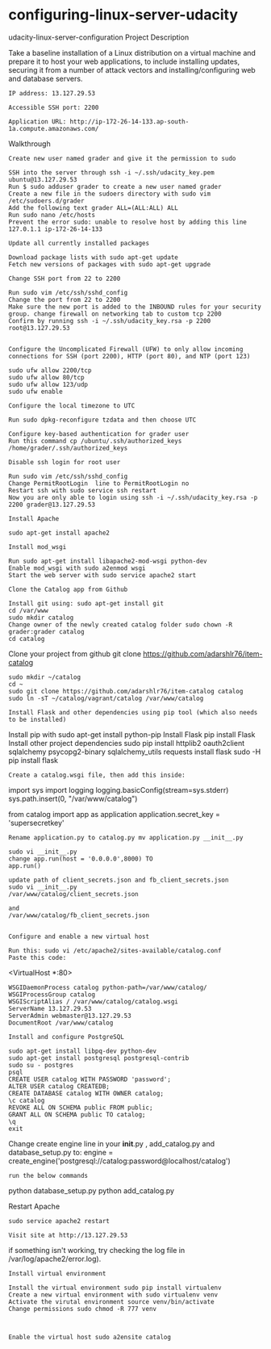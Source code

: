 # configuring-linux-server-udacity

udacity-linux-server-configuration
Project Description

Take a baseline installation of a Linux distribution on a virtual machine and prepare it to host your web applications, to include installing updates, securing it from a number of attack vectors and installing/configuring web and database servers.

    IP address: 13.127.29.53

    Accessible SSH port: 2200

    Application URL: http://ip-172-26-14-133.ap-south-1a.compute.amazonaws.com/

    

Walkthrough

    Create new user named grader and give it the permission to sudo

    SSH into the server through ssh -i ~/.ssh/udacity_key.pem ubuntu@13.127.29.53
    Run $ sudo adduser grader to create a new user named grader
    Create a new file in the sudoers directory with sudo vim /etc/sudoers.d/grader
    Add the following text grader ALL=(ALL:ALL) ALL
    Run sudo nano /etc/hosts
    Prevent the error sudo: unable to resolve host by adding this line 127.0.1.1 ip-172-26-14-133

    Update all currently installed packages

    Download package lists with sudo apt-get update
    Fetch new versions of packages with sudo apt-get upgrade

    Change SSH port from 22 to 2200

    Run sudo vim /etc/ssh/sshd_config
    Change the port from 22 to 2200
    Make sure the new port is added to the INBOUND rules for your security group. change firewall on networking tab to custom tcp 2200
    Confirm by running ssh -i ~/.ssh/udacity_key.rsa -p 2200 root@13.127.29.53
    

    Configure the Uncomplicated Firewall (UFW) to only allow incoming connections for SSH (port 2200), HTTP (port 80), and NTP (port 123)

    sudo ufw allow 2200/tcp
    sudo ufw allow 80/tcp
    sudo ufw allow 123/udp
    sudo ufw enable

    Configure the local timezone to UTC

    Run sudo dpkg-reconfigure tzdata and then choose UTC

    Configure key-based authentication for grader user
    Run this command cp /ubuntu/.ssh/authorized_keys /home/grader/.ssh/authorized_keys

    Disable ssh login for root user

    Run sudo vim /etc/ssh/sshd_config
    Change PermitRootLogin  line to PermitRootLogin no
    Restart ssh with sudo service ssh restart
    Now you are only able to login using ssh -i ~/.ssh/udacity_key.rsa -p 2200 grader@13.127.29.53

    Install Apache

    sudo apt-get install apache2

    Install mod_wsgi

    Run sudo apt-get install libapache2-mod-wsgi python-dev
    Enable mod_wsgi with sudo a2enmod wsgi
    Start the web server with sudo service apache2 start

    Clone the Catalog app from Github

    Install git using: sudo apt-get install git
    cd /var/www
    sudo mkdir catalog
    Change owner of the newly created catalog folder sudo chown -R grader:grader catalog
    cd catalog
Clone your project from github git clone https://github.com/adarshlr76/item-catalog

    sudo mkdir ~/catalog
    cd ~
    sudo git clone https://github.com/adarshlr76/item-catalog catalog
    sudo ln -sT ~/catalog/vagrant/catalog /var/www/catalog

    Install Flask and other dependencies using pip tool (which also needs to be installed)

Install pip with sudo apt-get install python-pip
Install Flask pip install Flask
Install other project dependencies sudo pip install httplib2 oauth2client sqlalchemy psycopg2-binary sqlalchemy_utils requests
    install flask
sudo -H pip install flask



    Create a catalog.wsgi file, then add this inside:

import sys
import logging
logging.basicConfig(stream=sys.stderr)
sys.path.insert(0, "/var/www/catalog")

from catalog import app as application
application.secret_key = 'supersecretkey'


    Rename application.py to catalog.py mv application.py __init__.py

    sudo vi __init__.py
    change app.run(host = '0.0.0.0',8000) TO
    app.run()

    update path of client_secrets.json and fb_client_secrets.json
    sudo vi __init__.py
    /var/www/catalog/client_secrets.json

    and 
    /var/www/catalog/fb_client_secrets.json


    Configure and enable a new virtual host

    Run this: sudo vi /etc/apache2/sites-available/catalog.conf
    Paste this code:

<VirtualHost *:80>


    WSGIDaemonProcess catalog python-path=/var/www/catalog/
    WSGIProcessGroup catalog
    WSGIScriptAlias / /var/www/catalog/catalog.wsgi
    ServerName 13.127.29.53
    ServerAdmin webmaster@13.127.29.53
    DocumentRoot /var/www/catalog
</VirtualHost>

    Install and configure PostgreSQL

    sudo apt-get install libpq-dev python-dev
    sudo apt-get install postgresql postgresql-contrib
    sudo su - postgres
    psql
    CREATE USER catalog WITH PASSWORD 'password';
    ALTER USER catalog CREATEDB;
    CREATE DATABASE catalog WITH OWNER catalog;
    \c catalog
    REVOKE ALL ON SCHEMA public FROM public;
    GRANT ALL ON SCHEMA public TO catalog;
    \q
    exit




Change create engine line in your __init__.py , add_catalog.py and database_setup.py to: engine = create_engine('postgresql://catalog:password@localhost/catalog')

    run the below commands
python database_setup.py
python add_catalog.py

   Restart Apache

    sudo service apache2 restart

    Visit site at http://13.127.29.53

if something isn't working, try checking the log file in /var/log/apache2/error.log).
   

    Install virtual environment

    Install the virtual environment sudo pip install virtualenv
    Create a new virtual environment with sudo virtualenv venv
    Activate the virutal environment source venv/bin/activate
    Change permissions sudo chmod -R 777 venv


  
    Enable the virtual host sudo a2ensite catalog

    
